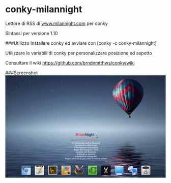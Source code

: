 # conky-milannight
Lettore di RSS di www.milannight.com per conky

Sintassi per versione 1.10

###Utilizzo
Installare conky ed avviare con [conky -c conky-milannight]

Utilizzare le variabili di conky per personalizzare posizione ed aspetto

Consultare il wiki
https://github.com/brndnmtthws/conky/wiki

###Screenshot
[![screenshot](https://github.com/alepsrt/conky-milannight/raw/master/conky-milannight.png)](https://github.com/alepsrt/conky-milannight/raw/master/conky-milannight.png)

